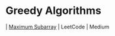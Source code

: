 # Greedy Algorithms

| [Maximum Subarray]([https://leetcode.com/problems/maximum-subarray/]) | LeetCode | Medium
